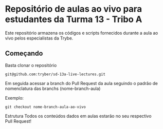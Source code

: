 # Repositório de aulas ao vivo para estudantes da Turma 13 - Tribo A

Este repositório armazena os códigos e scripts fornecidos durante a aula ao vivo pelos especialistas da Trybe.

## Começando

Basta clonar o repositório

```
git@github.com:tryber/sd-13a-live-lectures.git
```

Em seguida acessar a branch do Pull Request da aula seguindo o padrão de nomenclatura das branchs (nome-branch-aula)

Exemplo:

```
git checkout nome-branch-aula-ao-vivo
```

Estrutura
Todos os conteúdos dados em aulas estarão no seu respectivo Pull Request!
